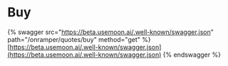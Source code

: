# Buy

{% swagger src="https://beta.usemoon.ai/.well-known/swagger.json" path="/onramper/quotes/buy" method="get" %}
[https://beta.usemoon.ai/.well-known/swagger.json](https://beta.usemoon.ai/.well-known/swagger.json)
{% endswagger %}
